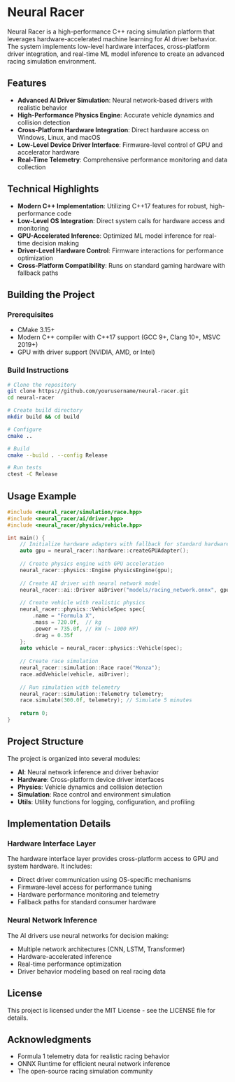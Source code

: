 # Neural Racer

Neural Racer is a high-performance C++ racing simulation platform that leverages hardware-accelerated machine learning for AI driver behavior. The system implements low-level hardware interfaces, cross-platform driver integration, and real-time ML model inference to create an advanced racing simulation environment.

## Features

- **Advanced AI Driver Simulation**: Neural network-based drivers with realistic behavior
- **High-Performance Physics Engine**: Accurate vehicle dynamics and collision detection
- **Cross-Platform Hardware Integration**: Direct hardware access on Windows, Linux, and macOS
- **Low-Level Device Driver Interface**: Firmware-level control of GPU and accelerator hardware
- **Real-Time Telemetry**: Comprehensive performance monitoring and data collection

## Technical Highlights

- **Modern C++ Implementation**: Utilizing C++17 features for robust, high-performance code
- **Low-Level OS Integration**: Direct system calls for hardware access and monitoring
- **GPU-Accelerated Inference**: Optimized ML model inference for real-time decision making
- **Driver-Level Hardware Control**: Firmware interactions for performance optimization
- **Cross-Platform Compatibility**: Runs on standard gaming hardware with fallback paths

## Building the Project

### Prerequisites

- CMake 3.15+
- Modern C++ compiler with C++17 support (GCC 9+, Clang 10+, MSVC 2019+)
- GPU with driver support (NVIDIA, AMD, or Intel)

### Build Instructions

```bash
# Clone the repository
git clone https://github.com/yourusername/neural-racer.git
cd neural-racer

# Create build directory
mkdir build && cd build

# Configure
cmake ..

# Build
cmake --build . --config Release

# Run tests
ctest -C Release
```

## Usage Example

```cpp
#include <neural_racer/simulation/race.hpp>
#include <neural_racer/ai/driver.hpp>
#include <neural_racer/physics/vehicle.hpp>

int main() {
    // Initialize hardware adapters with fallback for standard hardware
    auto gpu = neural_racer::hardware::createGPUAdapter();
    
    // Create physics engine with GPU acceleration
    neural_racer::physics::Engine physicsEngine(gpu);
    
    // Create AI driver with neural network model
    neural_racer::ai::Driver aiDriver("models/racing_network.onnx", gpu);
    
    // Create vehicle with realistic physics
    neural_racer::physics::VehicleSpec spec{
        .name = "Formula X",
        .mass = 720.0f,  // kg
        .power = 735.0f, // kW (~ 1000 HP)
        .drag = 0.35f
    };
    auto vehicle = neural_racer::physics::Vehicle(spec);
    
    // Create race simulation
    neural_racer::simulation::Race race("Monza");
    race.addVehicle(vehicle, aiDriver);
    
    // Run simulation with telemetry
    neural_racer::simulation::Telemetry telemetry;
    race.simulate(300.0f, telemetry); // Simulate 5 minutes
    
    return 0;
}
```

## Project Structure

The project is organized into several modules:

- **AI**: Neural network inference and driver behavior
- **Hardware**: Cross-platform device driver interfaces
- **Physics**: Vehicle dynamics and collision detection
- **Simulation**: Race control and environment simulation
- **Utils**: Utility functions for logging, configuration, and profiling

## Implementation Details

### Hardware Interface Layer

The hardware interface layer provides cross-platform access to GPU and system hardware. It includes:

- Direct driver communication using OS-specific mechanisms
- Firmware-level access for performance tuning
- Hardware performance monitoring and telemetry
- Fallback paths for standard consumer hardware

### Neural Network Inference

The AI drivers use neural networks for decision making:

- Multiple network architectures (CNN, LSTM, Transformer)
- Hardware-accelerated inference
- Real-time performance optimization
- Driver behavior modeling based on real racing data

## License

This project is licensed under the MIT License - see the LICENSE file for details.

## Acknowledgments

- Formula 1 telemetry data for realistic racing behavior
- ONNX Runtime for efficient neural network inference
- The open-source racing simulation community